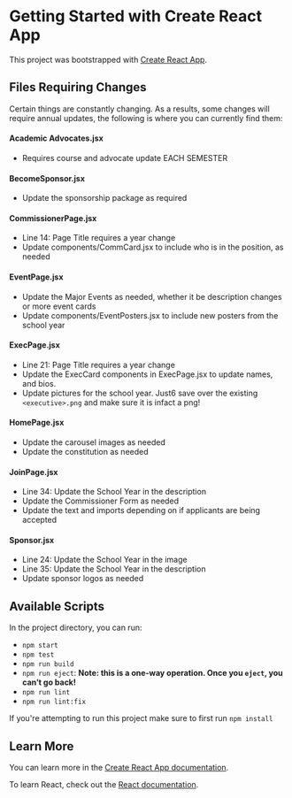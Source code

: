 # Getting Started with Create React App
This project was bootstrapped with [Create React App](https://github.com/facebook/create-react-app).

## Files Requiring Changes
Certain things are constantly changing. As a results, some changes will require annual updates, the following is where you can currently find them:
#### Academic Advocates.jsx
* Requires course and advocate update EACH SEMESTER
#### BecomeSponsor.jsx
* Update the sponsorship package as required
#### CommissionerPage.jsx
* Line 14: Page Title requires a year change
* Update components/CommCard.jsx to include who is in the position, as needed 
#### EventPage.jsx
* Update the Major Events as needed, whether it be description changes or more event cards
* Update components/EventPosters.jsx to include new posters from the school year
#### ExecPage.jsx
* Line 21: Page Title requires a year change
* Update the ExecCard components in ExecPage.jsx to update names, and bios.
* Update pictures for the school year. Just6 save over the existing `<executive>.png` and make sure it is infact a png! 
#### HomePage.jsx
* Update the carousel images as needed
* Update the constitution as needed
#### JoinPage.jsx
* Line 34: Update the School Year in the description
* Update the Commissioner Form as needed
* Update the text and imports depending on if applicants are being accepted
#### Sponsor.jsx
* Line 24: Update the School Year in the image
* Line 35: Update the School Year in the description
* Update sponsor logos as needed

## Available Scripts
In the project directory, you can run:

* `npm start`
* `npm test`
* `npm run build`
* `npm run eject`: **Note: this is a one-way operation. Once you `eject`, you can’t go back!**
* `npm run lint`
* `npm run lint:fix`

If you're attempting to run this project make sure to first run `npm install`

## Learn More

You can learn more in the [Create React App documentation](https://facebook.github.io/create-react-app/docs/getting-started).

To learn React, check out the [React documentation](https://reactjs.org/).
 